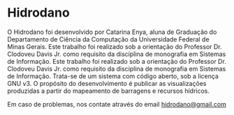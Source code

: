 # Hidrodano


O Hidrodano foi desenvolvido por Catarina Enya, aluna de Graduação do Departamento de Ciência da Computação da Universidade Federal de Minas Gerais. Este trabalho foi realizado sob a orientação do Professor Dr. Clodoveu Davis Jr. como requisito da disciplina de monografia em Sistemas de Informação.
Este trabalho foi realizado sob a orientação do Professor Dr. Clodoveu Davis Jr. como requisito da disciplina de monografia em Sistemas de Informação.
Trata-se de um sistema com código aberto, sob a licença GNU v3. O propósito do desenvolvimento é publicar as visualizações produzidas a partir do mapeamento de barragens e recursos hídricos.

Em caso de problemas, nos contate através do email hidrodano@gmail.com

